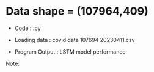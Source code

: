 # Data shape = (107964,409)

* Code : .py

* Loading data : covid data 107694 20230411.csv

* Program Output : LSTM model performance

Note: 

